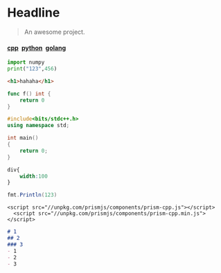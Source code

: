 # Headline

> An awesome project.

#### [cpp](cpp/首页.md)&ensp;[python](/python/首页.md)&ensp;[golang](golang/首页.md)

```python
import numpy
print("123",456)
```



```html
<h1>hahaha</h1>
```



```go
func f() int {
	return 0
}
```

```cpp
#include<bits/stdc++.h>
using namespace std;

int main()
{
	return 0;
}
```

```css
div{
	width:100
}
```

```java
fmt.Println(123)

```

```CQL
<script src="//unpkg.com/prismjs/components/prism-cpp.js"></script>
  <script src="//unpkg.com/prismjs/components/prism-cpp.min.js"></script>
```

```markdown
# 1
## 2
### 3
- 1
- 2
- 3
```

